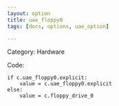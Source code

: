 ```yaml
---
layout: option
title: uae_floppy0
tags: [docs, options, uae_option]

---
```


Category: Hardware

Code:

    if c.uae_floppy0.explicit:
        value = c.uae_floppy0.explicit
    else:
        value = c.floppy_drive_0
